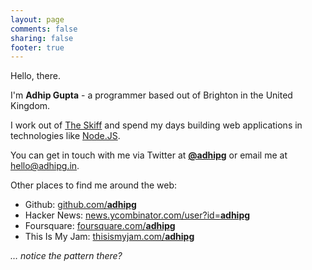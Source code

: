 ```yaml
---
layout: page
comments: false
sharing: false
footer: true
---
```


Hello, there.

I'm **Adhip Gupta** - a programmer based out of Brighton in the United Kingdom.

I work out of [The Skiff](http://theskiff.org) and spend my days building web
applications in technologies like [Node.JS](http://nodejs.org).

You can get in touch with me via Twitter at <a href='http://twitter.com/adhipg'
rel='me'><strong>@adhipg</strong></a> or email me at
[hello@adhipg.in](mailto:hello@adhipg.in).

Other places to find me around the web:

* Github: <a href='http://github.com/adhipg'
  rel='me'>github.com/<strong>adhipg</strong></a>
* Hacker News: <a href='http://news.ycombinator.com/user?id=adhipg'
  rel='me'>news.ycombinator.com/user?id=<strong>adhipg</strong></a>
* Foursquare: <a href='http://foursquare.com/adhipg'
  rel='me'>foursquare.com/<strong>adhipg</strong></a>
* This Is My Jam: <a href='http://thisismyjam.com/adhipg'
  rel='me'>thisismyjam.com/<strong>adhipg</strong></a>

*&hellip; notice the pattern there?*
